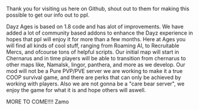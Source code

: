  
Thank you for visiting us here on Github, shout out to them for making this possible to get our info out to ppl.

Dayz Ages is based on 1.8 code and has alot of improvements. We have added a lot of community based addons to enhance 
the Dayz experience in hopes that ppl will enjoy it for more than a few months. Here at Ages you will find all kinds of cool stuff, ranging from Roaming AI, to Recruitable Mercs, and ofcourse tons of helpful scripts. Our initial map will start in Chernarus and in time players will be able to transition from chernarus to other maps like, Namalsk, lingor, panthera, and more as we develop. Our mod will not be a Pure PVP/PVE server we are working to make it a true COOP survival game, and there
are perks that can only be achieved by working with players. Also we are not gonna be a "care bear server", we enjoy the game for what it is and hope others will aswell. 

 MORE TO COME!!!!
 Zamo
